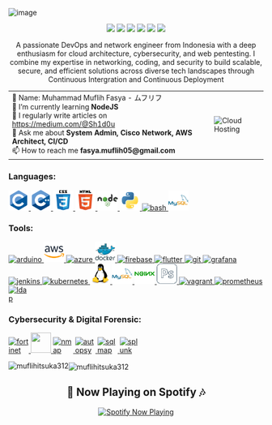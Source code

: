 ![image](https://github.com/user-attachments/assets/cd0205f4-4b9b-4c0b-9420-017716a85ffa)



<p align="center">
  <a href="#"><img src="https://img.shields.io/badge/%23-DAC6C2?style=for-the-badge"/></a>
  <a href="https://www.linkedin.com/in/muhammad-muflih-fasya/"><img src="https://img.shields.io/badge/LINKEDIN-DAC6C2?style=for-the-badge"/></a> 
  <a href="https://medium.com/shid0ud3lt4"><img src="https://img.shields.io/badge/MEDIUM-DAC6C2?style=for-the-badge"/></a> 
  <a href="https://www.hackerrank.com/xxgdxxfbiswatboy"><img src="https://img.shields.io/badge/HACKERRANK-DAC6C2?style=for-the-badge"/></a>
  <a href="https://app.hackthebox.com/profile/1340317"><img src="https://img.shields.io/badge/HACK%20THE%20BOX-DAC6C2?style=for-the-badge&logo=Hack%20The%20Box&logoColor=white"/></a>
  <a href="#"><img src="https://img.shields.io/badge/%23-DAC6C2?style=for-the-badge"/></a>

</p>
<p align="center">
A passionate DevOps and network engineer from Indonesia with a deep enthusiasm for cloud architecture, cybersecurity, and web pentesting. I combine my expertise in networking, coding, and security to build scalable, secure, and efficient solutions across diverse tech landscapes through Continuous Intergration and Continuous Deployment</h3>
</p>

<div align="center">
  <table>
    <tr>
      <td>
        <ul style="list-style-type: none; padding: 0; margin: 0; text-align: left;">
          <li>👤 Name: Muhammad Muflih Fasya - ムフリフ</li>
          <li>🌱 I’m currently learning <strong>NodeJS</strong></li>
          <li>📝 I regularly write articles on <a href="https://medium.com/@Sh1d0u">https://medium.com/@Sh1d0u</a></li>
          <li>💬 Ask me about <strong>System Admin, Cisco Network, AWS Architect, CI/CD</strong></li>
          <li>📫 How to reach me <strong>fasya.muflih05@gmail.com</strong></li>
        </ul>
      </td>
      <td>
        <img src="https://github.com/user-attachments/assets/df8aba59-af6a-48c3-ac16-7321c5b43fa4" alt="Cloud Hosting">
      </td>
    </tr>
  </table>
</div>






<h3 align="left">Languages:</h3>
<p align="left">
  <a href="https://www.cprogramming.com/" target="_blank" rel="noreferrer"> 
    <img src="https://raw.githubusercontent.com/devicons/devicon/master/icons/c/c-original.svg" alt="c" width="40" height="40"/> 
  </a>
  <a href="https://www.w3schools.com/cpp/" target="_blank" rel="noreferrer"> 
    <img src="https://raw.githubusercontent.com/devicons/devicon/master/icons/cplusplus/cplusplus-original.svg" alt="cplusplus" width="40" height="40"/> 
  </a>
  <a href="https://www.w3schools.com/css/" target="_blank" rel="noreferrer"> 
    <img src="https://raw.githubusercontent.com/devicons/devicon/master/icons/css3/css3-original-wordmark.svg" alt="css3" width="40" height="40"/> 
  </a>
  <a href="https://www.w3.org/html/" target="_blank" rel="noreferrer"> 
    <img src="https://raw.githubusercontent.com/devicons/devicon/master/icons/html5/html5-original-wordmark.svg" alt="html5" width="40" height="40"/> 
  </a>
  <a href="https://nodejs.org" target="_blank" rel="noreferrer"> 
    <img src="https://raw.githubusercontent.com/devicons/devicon/master/icons/nodejs/nodejs-original-wordmark.svg" alt="nodejs" width="40" height="40"/> 
  </a>
  <a href="https://www.python.org" target="_blank" rel="noreferrer"> 
    <img src="https://raw.githubusercontent.com/devicons/devicon/master/icons/python/python-original.svg" alt="python" width="40" height="40"/> 
  </a>
  <a href="https://www.gnu.org/software/bash/" target="_blank" rel="noreferrer"> 
    <img src="https://www.vectorlogo.zone/logos/gnu_bash/gnu_bash-icon.svg" alt="bash" width="40" height="40"/> 
  </a>
  <a href="https://www.mysql.com/" target="_blank" rel="noreferrer"> 
    <img src="https://raw.githubusercontent.com/devicons/devicon/master/icons/mysql/mysql-original-wordmark.svg" alt="mysql" width="40" height="40"/> 
  </a>
</p>


<h3 align="left">Tools:</h3>
<p align="left">
  <a href="https://www.arduino.cc/" target="_blank" rel="noreferrer"> 
    <img src="https://cdn.worldvectorlogo.com/logos/arduino-1.svg" alt="arduino" width="40" height="40"/> 
  </a>
  <a href="https://aws.amazon.com" target="_blank" rel="noreferrer"> 
    <img src="https://raw.githubusercontent.com/devicons/devicon/master/icons/amazonwebservices/amazonwebservices-original-wordmark.svg" alt="aws" width="40" height="40"/> 
  </a>
  <a href="https://azure.microsoft.com/en-in/" target="_blank" rel="noreferrer"> 
    <img src="https://www.vectorlogo.zone/logos/microsoft_azure/microsoft_azure-icon.svg" alt="azure" width="40" height="40"/> 
  </a>
  </a>
  <a href="https://www.docker.com/" target="_blank" rel="noreferrer"> 
    <img src="https://raw.githubusercontent.com/devicons/devicon/master/icons/docker/docker-original-wordmark.svg" alt="docker" width="40" height="40"/> 
  </a>
  <a href="https://firebase.google.com/" target="_blank" rel="noreferrer"> 
    <img src="https://www.vectorlogo.zone/logos/firebase/firebase-icon.svg" alt="firebase" width="40" height="40"/> 
  </a>
  <a href="https://flutter.dev" target="_blank" rel="noreferrer"> 
    <img src="https://www.vectorlogo.zone/logos/flutterio/flutterio-icon.svg" alt="flutter" width="40" height="40"/> 
  </a>
  <a href="https://git-scm.com/" target="_blank" rel="noreferrer"> 
    <img src="https://www.vectorlogo.zone/logos/git-scm/git-scm-icon.svg" alt="git" width="40" height="40"/> 
  </a>
  <a href="https://grafana.com" target="_blank" rel="noreferrer"> 
    <img src="https://www.vectorlogo.zone/logos/grafana/grafana-icon.svg" alt="grafana" width="40" height="40"/> 
  </a>
  <a href="https://www.jenkins.io" target="_blank" rel="noreferrer"> 
    <img src="https://www.vectorlogo.zone/logos/jenkins/jenkins-icon.svg" alt="jenkins" width="40" height="40"/> 
  </a>
  <a href="https://kubernetes.io" target="_blank" rel="noreferrer"> 
    <img src="https://www.vectorlogo.zone/logos/kubernetes/kubernetes-icon.svg" alt="kubernetes" width="40" height="40"/> 
  </a>
  <a href="https://www.linux.org/" target="_blank" rel="noreferrer"> 
    <img src="https://raw.githubusercontent.com/devicons/devicon/master/icons/linux/linux-original.svg" alt="linux" width="40" height="40"/> 
  </a>
  <a href="https://www.mysql.com/" target="_blank" rel="noreferrer"> 
    <img src="https://raw.githubusercontent.com/devicons/devicon/master/icons/mysql/mysql-original-wordmark.svg" alt="mysql" width="40" height="40"/> 
  </a>
  <a href="https://www.nginx.com" target="_blank" rel="noreferrer"> 
    <img src="https://raw.githubusercontent.com/devicons/devicon/master/icons/nginx/nginx-original.svg" alt="nginx" width="40" height="40"/> 
  </a>
  <a href="https://www.photoshop.com/en" target="_blank" rel="noreferrer"> 
    <img src="https://raw.githubusercontent.com/devicons/devicon/master/icons/photoshop/photoshop-line.svg" alt="photoshop" width="40" height="40"/> 
  </a>
  <a href="https://www.vagrantup.com/" target="_blank" rel="noreferrer"> 
    <img src="https://www.vectorlogo.zone/logos/vagrantup/vagrantup-icon.svg" alt="vagrant" width="40" height="40"/> 
  </a>
<!--     <a href="https://www.splunk.com/" target="_blank" rel="noreferrer"> 
    <img src="https://www.vectorlogo.zone/logos/splunk/splunk-icon.svg" alt="splunk" width="40" height="40"/>  -->
<!--   </a> -->
<!--   <a href="https://www.fortinet.com/" target="_blank" rel="noreferrer"> 
    <img src="https://upload.wikimedia.org/wikipedia/commons/6/62/Fortinet_logo.svg" alt="fortinet" width="40" height="40" style="max-width: 92px;"/> 
  </a> -->
   <a href="https://prometheus.io/" target="_blank" rel="noreferrer"> 
    <img src="https://www.vectorlogo.zone/logos/prometheusio/prometheusio-icon.svg" alt="prometheus" width="40" height="40"/>
  <a href="https://www.openldap.org/" target="_blank" rel="noreferrer"> 
    <img src="https://miro.medium.com/v2/resize:fit:828/format:webp/1*fSFKwxcjG1cRtTTXz2TmLg.png" alt="ldap" width="40" height="40" style="max-width: 40px;"/> 
  </a>
</p>

<h3 align="left">Cybersecurity & Digital Forensic:</h3>
<p align="left">
   <a href="https://www.fortinet.com/" target="_blank" rel="noreferrer"> 
    <img src="https://upload.wikimedia.org/wikipedia/commons/6/62/Fortinet_logo.svg" alt="fortinet" width="40" height="40" style="max-width: 40px;"/> 
  </a>
  <a href="https://portswigger.net/burp" target="_blank" rel="noreferrer"> 
    <img src="https://miro.medium.com/v2/resize:fit:640/format:webp/1*NT5nvK-S6lm26cIls-aBDQ.png" width="40" height="40" style="max-width: 40px;"/> 
  </a>
  <a href="https://nmap.org/" target="_blank" rel="noreferrer"> 
    <img src="https://upload.wikimedia.org/wikipedia/commons/7/73/Logo_nmap.png" alt="nmap" width="40" height="40" style="max-width: 40px;"/> 
  </a>
  <a href="https://www.autopsy.com/" target="_blank" rel="noreferrer"> 
    <img src="https://avatars.githubusercontent.com/u/866922?s=48&v=4" alt="autopsy" width="40" height="40" style="max-width: 40px;"/> 
  </a>
  <a href="https://sqlmap.org/" target="_blank" rel="noreferrer"> 
    <img src="https://upload.wikimedia.org/wikipedia/commons/4/4f/Sqlmap_logo.png" alt="sqlmap" width="40" height="40" style="max-width: 40px;"/> 
  </a>
  <a href="https://www.splunk.com/" target="_blank" rel="noreferrer"> 
    <img src="https://www.vectorlogo.zone/logos/splunk/splunk-icon.svg" alt="splunk" width="40" height="40" style="max-width: 40px;"/> 
  </a>
</p>


<p><img align="left" src="https://github-readme-stats.vercel.app/api/top-langs?username=muflihitsuka312&show_icons=true&locale=en&layout=compact" alt="muflihitsuka312" /></p>

<p><img align="center" src="https://github-readme-streak-stats.herokuapp.com/?user=muflihitsuka312&" alt="muflihitsuka312" /></p>

<h2 align="center">🎵 Now Playing on Spotify 🎶</h2>
<p align="center">
  <a href="https://open.spotify.com/user/sayang">
    <img src="https://novatorem-drab-three.vercel.app/api/spotify/?background_color=121212&border_color=d3d3d3" alt="Spotify Now Playing" width="500"/>
  </a>
</p>

</div>


